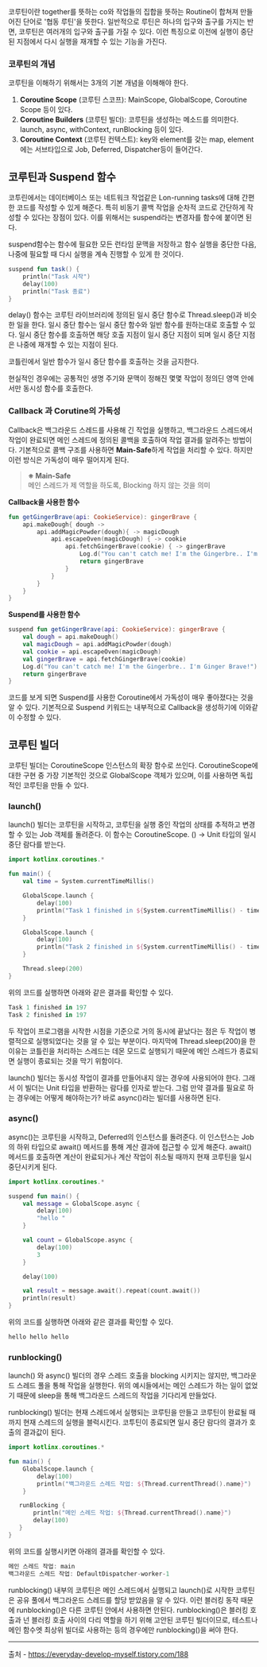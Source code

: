 코루틴이란 together를 뜻하는 co와 작업들의 집합을 뜻하는 Routine이 합쳐져 만들어진 단어로 '협동 루틴'을 뜻한다. 일반적으로 루틴은 하나의 입구와 출구를 가지는 반면, 코루틴은 여러개의 입구와 출구를 가질 수 있다. 이런 특징으로 이전에 실행이 중단된 지점에서 다시 실행을 재개할 수 있는 기능을 가진다.



### 코루틴의 개념

코루틴을 이해하기 위해서는 3개의 기본 개념을 이해해야 한다.

1. **Coroutine Scope** (코루틴 스코프): MainScope, GlobalScope, Coroutine Scope 등이 있다.
2. **Coroutine Builders** (코루틴 빌더): 코루틴을 생성하는 메소드를 의미한다. launch, async, withContext, runBlocking 등이 있다.
3. **Coroutine Context** (코루틴 컨텍스트): key와 element를 갖는 map, element에는 서브타입으로 Job, Deferred, Dispatcher등이 들어간다.

## 코루틴과 Suspend 함수


코투린에서는 데이터베이스 또는 네트워크 작업같은 Lon-running tasks에 대해 간편한 코드를 작성할 수 있게 해준다. 특히 비동기 콜백 작업을 순차적 코드로 간단하게 작성할 수 있다는 장점이 있다. 이를 위해서는 suspend라는 변경자를 함수에 붙이면 된다. 

suspend함수는 함수에 필요한 모든 런타임 문맥을 저장하고 함수 실행을 중단한 다음, 나중에 필요할 때 다시 실행을 계속 진행할 수 있게 한 것이다.

```kotlin
suspend fun task() {
    println("Task 시작")
    delay(100)
    println("Task 종료")
}
```




delay() 함수는 코루틴 라이브러리에 정의된 일시 중단 함수로 Thread.sleep()과 비슷한 일을 한다. 일시 중단 함수는 일시 중단 함수와 일반 함수를 원하는대로 호출할 수 있다. 일시 중단 함수를 호출하면 해당 호출 지점이 일시 중단 지점이 되며 일시 중단 지점은 나중에 재개할 수 있는 지점이 된다. 

코틀린에서 일반 함수가 일시 중단 함수를 호출하는 것을 금지한다.

현실적인 경우에는 공통적인 생명 주기와 문맥이 정해진 몇몇 작업이 정의딘 영역 안에서만 동시성 함수를 호출한다.

### Callback 과 Corutine의 가독성

Callback은 백그라운드 스레드를 사용해 긴 작업을 실행하고, 백그라운드 스레드에서 작업이 완료되면 메인 스레드에 정의된 콜백을 호출하여 작업 결과를 알려주는 방법이다. 기본적으로 콜백 구조를 사용하면 **Main-Safe**하게 작업을 처리할 수 있다. 하지만 이런 방식은 가독성이 매우 떨어지게 된다.

> **※ Main-Safe**  
> 메인 스레드가 제 역할을 하도록, Blocking 하지 않는 것을 의미

**Callback을 사용한 함수**

```kotlin
fun getGingerBrave(api: CookieService): gingerBrave {
    api.makeDough{ dough -> 
        api.addMagicPowder(dough){ -> magicDough
            api.escapeOven(magicDough) { -> cookie
                api.fetchGingerBrave(cookie) { -> gingerBrave
                    Log.d("You can't catch me! I'm the Gingerbre.. I'm Ginger Brave!")
                    return gingerBrave
                }
            }
        }
    }
}
```

**Suspend를 사용한 함수**

```kotlin
suspend fun getGingerBrave(api: CookieService): gingerBrave {
    val dough = api.makeDough()
    val magicDough = api.addMagicPowder(dough)
    val cookie = api.escapeOven(magicDough)
    val gingerBrave = api.fetchGingerBrave(cookie)
    Log.d("You can't catch me! I'm the Gingerbre.. I'm Ginger Brave!")
    return gingerBrave
}
```

코드를 보게 되면 Suspend를 사용한 Coroutine에서 가독성이 매우 좋아졌다는 것을 알 수 있다. 기본적으로 Suspend 키워드는 내부적으로 Callback을 생성하기에 이와같이 수정할 수 있다.


## 코루틴 빌더


코루틴 빌더는 CoroutineScope 인스턴스의 확장 함수로 쓰인다. CoroutineScope에 대한 구현 중 가장 기본적인 것으로 GlobalScope 객체가 있으며, 이를 사용하면 독립적인 코루틴을 만들 수 있다.

### launch()

launch() 빌더는 코루틴을 시작하고, 코루틴을 실행 중인 작업의 상태를 추적하고 변경할 수 있는 Job 객체를 돌려준다. 이 함수는 CoroutineScope. () -> Unit 타입의 일시 중단 람다를 받는다.


```kotlin
import kotlinx.coroutines.*

fun main() {
    val time = System.currentTimeMillis()

    GlobalScope.launch {
        delay(100)
        println("Task 1 finished in ${System.currentTimeMillis() - time}")
    }

    GlobalScope.launch {
        delay(100)
        println("Task 2 finished in ${System.currentTimeMillis() - time}")
    }

    Thread.sleep(200)
}
```

위의 코드를 실행하면 아래와 같은 결과를 확인할 수 있다.
```kotlin
Task 1 finished in 197
Task 2 finished in 197
```

두 작업이 프로그램을 시작한 시점을 기준으로 거의 동시에 끝났다는 점은 두 작업이 병렬적으로 실행되었다는 것을 알 수 있는 부분이다. 마지막에 Thread.sleep(200)을 한 이유는 코틀린을 처리하는 스레드는 데몬 모드로 실행되기 때문에 메인 스레드가 종료되면 실행이 종료되는 것을 막기 위함이다.

launch() 빌더는 동시성 작업이 결과를 만들어내지 않는 경우에 사용되어야 한다. 그래서 이 빌더는 Unit 타입을 반환하는 람다를 인자로 받는다. 그럼 만약 결과를 필요로 하는 경우에는 어떻게 해야하는가? 바로 async()라는 빌더를 사용하면 된다.

### async()

async()는 코루틴을 시작하고, Deferred의 인스턴스를 돌려준다. 이 인스턴스는 Job의 하위 타입으로 await() 메서드를 통해 계산 결과에 접근할 수 있게 해준다. await() 메서드를 호출하면 계산이 완료되거나 계산 작업이 취소될 때까지 현재 코루틴을 일시 중단시키게 된다.

```kotlin
import kotlinx.coroutines.*

suspend fun main() {
    val message = GlobalScope.async {
        delay(100)
        "hello "
    }

    val count = GlobalScope.async {
        delay(100)
        3
    }

    delay(100)

    val result = message.await().repeat(count.await())
    println(result)
}
```


위의 코드를 실행하면 아래와 같은 결과를 확인할 수 있다.

```kotlin
hello hello hello
```


### runblocking()

launch() 와 async() 빌더의 경우 스레드 호출을 blocking 시키지는 않지만, 백그라운드 스레드 풀을 통해 작업을 실행한다. 위의 예시들에서는 메인 스레드가 하는 일이 없었기 때문에 sleep을 통해 백그라운드 스레드의 작업을 기다리게 만들었다. 

runblocking() 빌더는 현재 스레드에서 실행되는 코루틴을 만들고 코루틴이 완료될 때까지 현재 스레드의 실행을 블럭시킨다. 코투틴이 종료되면 일시 중단 람다의 결과가 호출의 결과값이 된다.

```kotlin
import kotlinx.coroutines.*

fun main() {
    GlobalScope.launch {
        delay(100)
        println("백그라운드 스레드 작업: ${Thread.currentThread().name}")
    }

   runBlocking {
       println("메인 스레드 작업: ${Thread.currentThread().name}")
       delay(100)
   }
}
```

위의 코드를 실행시키면 아래의 결과를 확인할 수 있다.
```kotlin
메인 스레드 작업: main
백그라운드 스레드 작업: DefaultDispatcher-worker-1
```


runblocking() 내부의 코루틴은 메인 스레드에서 실행되고 launch()로 시작한 코루틴은 공유 풀에서 백그라운드 스레드를 할당 받았음을 알 수 있다. 이런 블러킹 동작 때문에 runblocking()은 다른 코루틴 안에서 사용하면 안된다. runblocking()은 블러킹 호출과 넌 블러킹 호출 사이의 다리 역할을 하기 위해 고안된 코루틴 빌더이므로, 테스트나 메인 함수엣 최상위 빌더로 사용하는 등의 경우에만 runblocking()을 써야 한다.



---
출처 - https://everyday-develop-myself.tistory.com/188